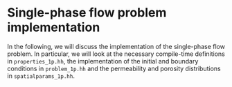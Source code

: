 # Single-phase flow problem implementation

In the following, we will discuss the implementation of the single-phase flow problem.
In particular, we will look at the necessary compile-time definitions in `properties_1p.hh`,
the implementation of the initial and boundary conditions in `problem_1p.hh` and the permeability
and porosity distributions in `spatialparams_1p.hh`.

